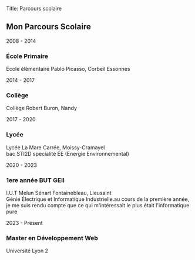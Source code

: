 Title: Parcours scolaire

<!-- # Présentation de mon parcours scolaire

Après un bac **STI2D** spécialité **EE** (**E**energie d'**E**nvironnement) j'avais la volonté de poursuivre dans le domaine de l'informatique. Après m'être renseigné, j'avais recensé les poursuite d'études suivantes dans le domaine de l'informatique :

**1. BUT GEII** (**G**enie **E**lectrique et **I**nformatique **I**ndustrielle)

J'ai intégré le **BUT GEII** (**G**énie **É**lectrique et **I**nformatique **I**ndustrielle) afin d'explorer les domaines de l'électronique et de l'informatique industrielle. Cependant, au cours de la première année, je me suis rendu compte que ce qui m'intéressait le plus était l'informatique pure, notamment le développement logiciel et les systèmes informatiques. J’ai donc décidé de me réorienter pour suivre une formation plus spécialisée dans ce domaine tel que le **BTS SIO**, afin de mieux correspondre à mes objectifs professionnels

**2. BTS SIO** (**S**ervices **I**nformatiques aux **O**rganisations)

- **<u>Options :</u>**
    
     **SLAM** (**S**olutions **L**ogicielles et **A**pplications **M**étiers) → développement d’applications, web, bases de données.


- **<u>Durée :</u>** 2 ans.
- **<u>Débouchés :</u>** emploi direct (technicien support, admin systèmes/réseaux, développeur junior) ou poursuite d’études (Bachelor, BUT, Licence).


Le BTS SIO option SLAM me convient parfaitement car l'informatique m'a toujours intéressé, en particulier le développement logiciel. J’aime concevoir des applications, comprendre leur fonctionnement et résoudre des problèmes techniques. Grâce à cette spécialisation, je peux approfondir mes compétences en programmation et me préparer à travailler dans le domaine du développement, ce qui correspond vraiment à ce que je veux faire plus tard. -->



<link rel="stylesheet" href="style.css">

<h2>Mon Parcours Scolaire</h2>
<div class="frise-timeline">

  <div class="frise-item frise-left">
    <div class="frise-content">
      <span class="frise-date">2008 - 2014</span>
      <h3>École Primaire</h3>
      <p>École élémentaire Pablo Picasso, Corbeil Essonnes</p>
    </div>
  </div>

  <div class="frise-item frise-right">
    <div class="frise-content">
      <span class="frise-date">2014 - 2017</span>
      <h3>Collège</h3>
      <p>Collège Robert Buron, Nandy</p>
    </div>
  </div>

  <div class="frise-item frise-left">
    <div class="frise-content">
      <span class="frise-date">2017 - 2020</span>
      <h3>Lycée</h3>
      <p>Lycée La Mare Carrée, Moissy-Cramayel<br>bac STI2D specialité EE (Energie Environnemental) </p>
    </div>
  </div>

  <div class="frise-item frise-right">
    <div class="frise-content">
      <span class="frise-date">2020 - 2023</span>
      <h3>1ere année BUT GEII</h3>
      <p>I.U.T Melun Sénart Fontainebleau, Lieusaint<br>Génie Électrique et Informatique Industrielle.au cours de la première année, je me suis rendu compte que ce qui m'intéressait le plus était l'informatique pure</p>
    </div>
  </div>

  <div class="frise-item frise-left">
    <div class="frise-content">
      <span class="frise-date">2023 - Présent</span>
      <h3>Master en Développement Web</h3>
      <p>Université Lyon 2</p>
    </div>
  </div>

</div>
